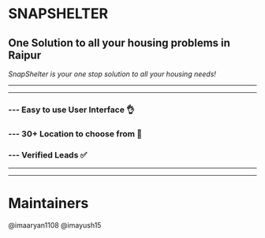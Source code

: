 # SNAPSHELTER
## **One Solution to all your housing problems in Raipur**

*SnapShelter is your one stop solution to all your housing needs!*

---
----

### --- Easy to use User Interface 👌
### --- 30+ Location to choose from 📃
### --- Verified Leads ✅

---
---
# Maintainers
@imaaryan1108
@imayush15
